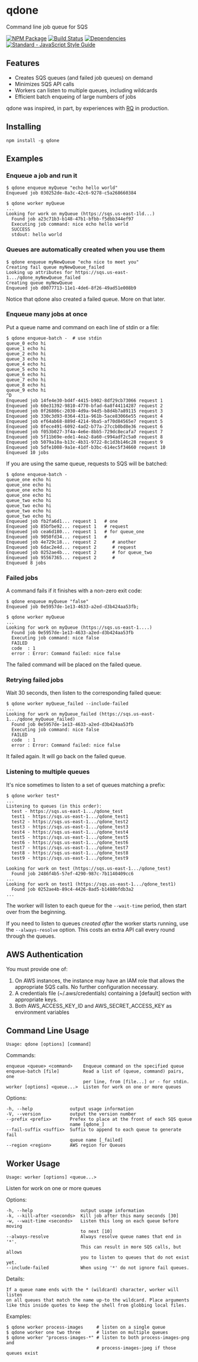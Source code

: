 # qdone

Command line job queue for SQS

[![NPM Package](https://img.shields.io/npm/v/qdone.svg)](https://www.npmjs.com/package/qdone)
[![Build Status](https://travis-ci.org/suredone/qdone.svg?branch=master)](https://travis-ci.org/suredone/qdone)
[![Dependencies](https://img.shields.io/david/suredone/qdone.svg)](https://david-dm.org/suredone/qdone)
[![Standard - JavaScript Style Guide](https://img.shields.io/badge/code_style-standard-brightgreen.svg)](https://standardjs.com)


## Features

  - Creates SQS queues (and failed job queues) on demand
  - Minimizes SQS API calls
  - Workers can listen to multiple queues, including wildcards
  - Efficient batch enqueing of large numbers of jobs

qdone was inspired, in part, by experiences with [RQ](http://python-rq.org) in production.

## Installing

    npm install -g qdone

## Examples

### Enqueue a job and run it

    $ qdone enqueue myQueue "echo hello world"
    Enqueued job 030252de-8a3c-42c6-9278-c5a268660384

    $ qdone worker myQueue
    ...
    Looking for work on myQueue (https://sqs.us-east-1ld...)
      Found job a23c71b3-b148-47b1-bfbb-f5dbb344ef97
      Executing job command: nice echo hello world
      SUCCESS
      stdout: hello world


### Queues are automatically created when you use them

    $ qdone enqueue myNewQueue "echo nice to meet you"
    Creating fail queue myNewQueue_failed
    Looking up attributes for https://sqs.us-east-1.../qdone_myNewQueue_failed
    Creating queue myNewQueue
    Enqueued job d0077713-11e1-4de6-8f26-49ad51e008b9

Notice that qdone also created a failed queue. More on that later.


### Enqueue many jobs at once

Put a queue name and command on each line of stdin or a file:
  
    $ qdone enqueue-batch -  # use stdin
    queue_0 echo hi
    queue_1 echo hi
    queue_2 echo hi
    queue_3 echo hi
    queue_4 echo hi
    queue_5 echo hi
    queue_6 echo hi
    queue_7 echo hi
    queue_8 echo hi
    queue_9 echo hi
    ^D
    Enqueued job 14fe4e30-bd4f-4415-b902-8df29cb73066 request 1
    Enqueued job 60e31392-9810-4770-bfad-6a8f44114287 request 2
    Enqueued job 0f26806c-2030-4d9a-94d5-b8d4b7a89115 request 3
    Enqueued job 330c3d93-0364-431a-961b-5ace83066e55 request 4
    Enqueued job ef64ab68-889d-4214-9ba5-af70d84565e7 request 5
    Enqueued job 0fece491-6092-4ad2-b77a-27ccb0bd8e36 request 6
    Enqueued job f053b027-3f4a-4e6e-8bb5-729dc8ecafa7 request 7
    Enqueued job 5f11b69e-ede1-4ea2-8a60-c994adf2c5a0 request 8
    Enqueued job 5079a10a-b13c-4b31-9722-8c1d3b146c28 request 9
    Enqueued job 5dfe1008-9a1e-41df-b3bc-614ec5f34660 request 10
    Enqueued 10 jobs

If you are using the same queue, requests to SQS will be batched:

    $ qdone enqueue-batch -
    queue_one echo hi
    queue_one echo hi
    queue_one echo hi
    queue_one echo hi
    queue_two echo hi
    queue_two echo hi
    queue_two echo hi
    queue_two echo hi
    Enqueued job fb2fa6d1... request 1   # one
    Enqueued job 85bfbe92... request 1   # request
    Enqueued job cea6d180... request 1   # for queue_one
    Enqueued job 9050fd34... request 1   #
    Enqueued job 4e729c18... request 2      # another
    Enqueued job 6dac2e4d... request 2      # request
    Enqueued job 0252ae4b... request 2      # for queue_two
    Enqueued job 95567365... request 2      #
    Enqueued 8 jobs


### Failed jobs

A command fails if it finishes with a non-zero exit code:

    $ qdone enqueue myQueue "false"
    Enqueued job 0e5957de-1e13-4633-a2ed-d3b424aa53fb;

    $ qdone worker myQueue
    ...
    Looking for work on myQueue (https://sqs.us-east-1....)
      Found job 0e5957de-1e13-4633-a2ed-d3b424aa53fb
      Executing job command: nice false
      FAILED
      code  : 1
      error : Error: Command failed: nice false

The failed command will be placed on the failed queue.


### Retrying failed jobs

Wait 30 seconds, then listen to the corresponding failed queue:

    $ qdone worker myQueue_failed --include-failed
    ...
    Looking for work on myQueue_failed (https://sqs.us-east-1.../qdone_myQueue_failed)
      Found job 0e5957de-1e13-4633-a2ed-d3b424aa53fb
      Executing job command: nice false
      FAILED
      code  : 1
      error : Error: Command failed: nice false

It failed again. It will go back on the failed queue.


### Listening to multiple queues

It's nice sometimes to listen to a set of queues matching a prefix:

    $ qdone worker test*
    ...
    Listening to queues (in this order):
      test - https://sqs.us-east-1.../qdone_test
      test1 - https://sqs.us-east-1.../qdone_test1
      test2 - https://sqs.us-east-1.../qdone_test2
      test3 - https://sqs.us-east-1.../qdone_test3
      test4 - https://sqs.us-east-1.../qdone_test4
      test5 - https://sqs.us-east-1.../qdone_test5
      test6 - https://sqs.us-east-1.../qdone_test6
      test7 - https://sqs.us-east-1.../qdone_test7
      test8 - https://sqs.us-east-1.../qdone_test8
      test9 - https://sqs.us-east-1.../qdone_test9

    Looking for work on test (https://sqs.us-east-1.../qdone_test)
      Found job 2486f4b5-57ef-4290-987c-7b1140409cc6
    ...
    Looking for work on test1 (https://sqs.us-east-1.../qdone_test1)
      Found job 0252ae4b-89c4-4426-8ad5-b1480bfdb3a2
    ...

The worker will listen to each queue for the `--wait-time` period, then start
over from the beginning.

If you need to listen to queues *created after* the worker starts running, 
use the `--always-resolve` option. This costs an extra API call every round
through the queues.



## AWS Authentication

You must provide one of:

  1) On AWS instances, the instance may have an IAM role that allows
     the appropriate SQS calls. No further configuration necessary.
  2) A credentials file (~/.aws/credentials) containing a [default]
     section with appropriate keys.
  3) Both AWS_ACCESS_KEY_ID and AWS_SECRET_ACCESS_KEY as environment
     variables


## Command Line Usage

    Usage: qdone [options] [command]

  Commands:

    enqueue <queue> <command>    Enqueue command on the specified queue
    enqueue-batch [file]         Read a list of (queue, command) pairs, one
                                 per line, from [file...] or - for stdin.
    worker [options] <queue...>  Listen for work on one or more queues

  Options:

    -h, --help              output usage information
    -V, --version           output the version number
    --prefix <prefix>       Prefex to place at the front of each SQS queue
                            name [qdone_]
    --fail-suffix <suffix>  Suffix to append to each queue to generate fail 
                            queue name [_failed]
    --region <region>       AWS region for Queues


## Worker Usage

    Usage: worker [options] <queue...>

  Listen for work on one or more queues

  Options:

    -h, --help                  output usage information
    -k, --kill-after <seconds>  Kill job after this many seconds [30]
    -w, --wait-time <seconds>   Listen this long on each queue before moving
                                to next [10]
    --always-resolve            Always resolve queue names that end in '*'.
                                This can result in more SQS calls, but allows
                                you to listen to queues that do not exist yet.
    --include-failed            When using '*' do not ignore fail queues.

  Details:

    If a queue name ends with the * (wildcard) character, worker will listen
    on all queues that match the name up-to the wildcard. Place arguments
    like this inside quotes to keep the shell from globbing local files.

  Examples:

    $ qdone worker process-images     # listen on a single queue
    $ qdone worker one two three      # listen on multiple queues
    $ qdone worker "process-images-*" # listen to both process-images-png and
                                      # process-images-jpeg if those queues exist
